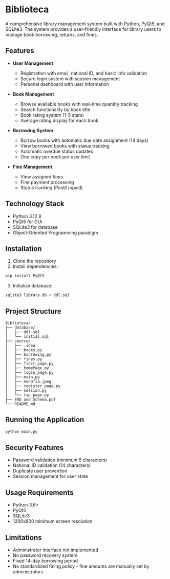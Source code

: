 # Biblioteca

A comprehensive library management system built with Python, PyQt5, and SQLite3. The system provides a user-friendly interface for library users to manage book borrowing, returns, and fines.

## Features

- **User Management**
  - Registration with email, national ID, and basic info validation
  - Secure login system with session management
  - Personal dashboard with user information

- **Book Management**
  - Browse available books with real-time quantity tracking
  - Search functionality by book title
  - Book rating system (1-5 stars)
  - Average rating display for each book

- **Borrowing System**
  - Borrow books with automatic due date assignment (14 days)
  - View borrowed books with status tracking
  - Automatic overdue status updates
  - One copy per book per user limit

- **Fine Management**
  - View assigned fines
  - Fine payment processing
  - Status tracking (Paid/Unpaid)

## Technology Stack

- Python 3.12.8
- PyQt5 for GUI
- SQLite3 for database
- Object-Oriented Programming paradigm

## Installation

1. Clone the repository
2. Install dependencies:
```bash
pip install PyQt5
```

3. Initialize database:
```bash
sqlite3 library.db < ddl.sql
```

## Project Structure

```
Biblioteca/
├── database/
│   ├── ddl.sql
│   └── initial.sql
├── source/
│   ├── .idea
│   ├── books.py
│   ├── borrowing.py
│   ├── fines.py
│   ├── first_page.py
│   ├── homePage.py
│   ├── login_page.py
│   ├── main.py
│   ├── menofia.jpeg
│   ├── register_page.py
│   ├── session.py
│   └── tap_page.py
├── ERD and Schema.pdf
└── README.md
```

## Running the Application

```bash
python main.py
```

## Security Features

- Password validation (minimum 6 characters)
- National ID validation (14 characters)
- Duplicate user prevention
- Session management for user state

## Usage Requirements

- Python 3.6+
- PyQt5
- SQLite3
- 1200x800 minimum screen resolution

## Limitations

- Administrator interface not implemented
- No password recovery system
- Fixed 14-day borrowing period
- No standardized fining policy - fine amounts are manually set by administrators
